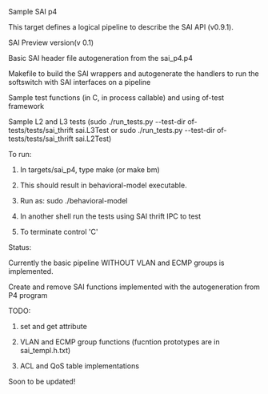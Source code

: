 
Sample SAI p4

This target defines a logical pipeline to describe the SAI API (v0.9.1).

SAI Preview version(v 0.1)

Basic SAI header file autogeneration from the sai_p4.p4

Makefile to build the SAI wrappers and autogenerate the handlers to
run the softswitch with SAI interfaces on a pipeline

Sample test functions (in C, in process callable) and using of-test framework

Sample L2 and L3 tests (sudo ./run_tests.py --test-dir of-tests/tests/sai_thrift sai.L3Test or sudo ./run_tests.py --test-dir of-tests/tests/sai_thrift sai.L2Test)


To run:

1. In targets/sai_p4, type make (or make bm)

2. This should result in behavioral-model executable.

3. Run as: sudo ./behavioral-model

4. In another shell run the tests using SAI thrift IPC to test

5. To terminate control 'C'


Status:

Currently the basic pipeline WITHOUT VLAN and ECMP groups is implemented.

Create and remove SAI functions implemented with the autogeneration from P4 program

TODO:

1. set and get attribute

2. VLAN and ECMP group functions (fucntion prototypes are in sai_templ.h.txt)

3. ACL and QoS table implementations

Soon to be updated!


